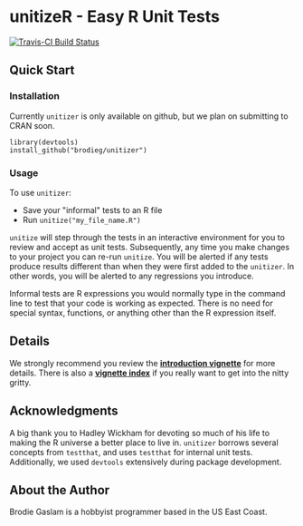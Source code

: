 # unitizeR - Easy R Unit Tests

[![Travis-CI Build Status](https://travis-ci.org/brodieG/unitizer.png)](https://travis-ci.org/brodieG/unitizer)

## Quick Start

### Installation

Currently `unitizer` is only available on github, but we plan on submitting to CRAN soon.

```
library(devtools)
install_github("brodieg/unitizer")
```

### Usage

To use `unitizer`:

* Save your "informal" tests to an R file
* Run `unitize("my_file_name.R")`

`unitize` will step through the tests in an interactive environment for you to review and accept as unit tests.  Subsequently, any time you make changes to your project you can re-run `unitize`.  You will be alerted if any tests produce results different than when they were first added to the `unitizer`.  In other words, you will be alerted to any regressions you introduce.

Informal tests are R expressions you would normally type in the command line to test that your code is working as expected.  There is no need for special syntax, functions, or anything other than the R expression itself.

## Details

We strongly recommend you review the **[introduction vignette](http://htmlpreview.github.io/?https://raw.githubusercontent.com/brodieG/unitizer/master/inst/doc/vgn01introduction.html)** for more details.  There is also a **[vignette index](http://htmlpreview.github.io/?https://raw.githubusercontent.com/brodieG/unitizer/master/inst/doc/unitizer.html)** if you really want to get into the nitty gritty.

## Acknowledgments

A big thank you to Hadley Wickham for devoting so much of his life to making the R universe a better place to live in.  `unitizer` borrows several concepts from `testthat`, and uses `testthat` for internal unit tests.  Additionally, we used `devtools` extensively during package development.

## About the Author

Brodie Gaslam is a hobbyist programmer based in the US East Coast.
